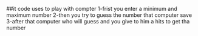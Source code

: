 ##it code uses to play with compter
1-frist you enter a minimum and maximum number 
2-then you try to guess the number that computer save
3-after that computer who will guess and you give to him a hits to get tha number 
